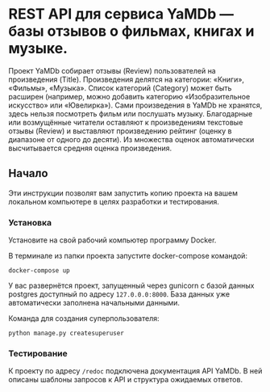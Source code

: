 # REST API для сервиса YaMDb — базы отзывов о фильмах, книгах и музыке.

Проект YaMDb собирает отзывы (Review) пользователей на произведения (Title). Произведения делятся на категории: «Книги», «Фильмы», «Музыка». Список категорий (Category) может быть расширен (например, можно добавить категорию «Изобразительное искусство» или «Ювелирка»).
Сами произведения в YaMDb не хранятся, здесь нельзя посмотреть фильм или послушать музыку.
Благодарные или возмущённые читатели оставляют к произведениям текстовые отзывы (Review) и выставляют произведению рейтинг (оценку в диапазоне от одного до десяти). Из множества оценок автоматически высчитывается средняя оценка произведения.

## Начало

Эти инструкции позволят вам запустить копию проекта на вашем локальном компьютере в целях разработки и тестирования.

### Установка

Установите на свой рабочий компьютер программу Docker.

В терминале из папки проекта запустите docker-compose командой:
```
docker-compose up
```

У вас развернётся проект, запущенный через gunicorn с базой данных postgres доступный по адресу ```127.0.0.0:8000```.
База данных уже автоматически заполнена начальными данными.

Команда для создания суперпользователя:
```
python manage.py createsuperuser
```

### Тестирование

К проекту по адресу ```/redoc``` подключена документация API YaMDb. В ней описаны шаблоны запросов к API и структура ожидаемых ответов.

